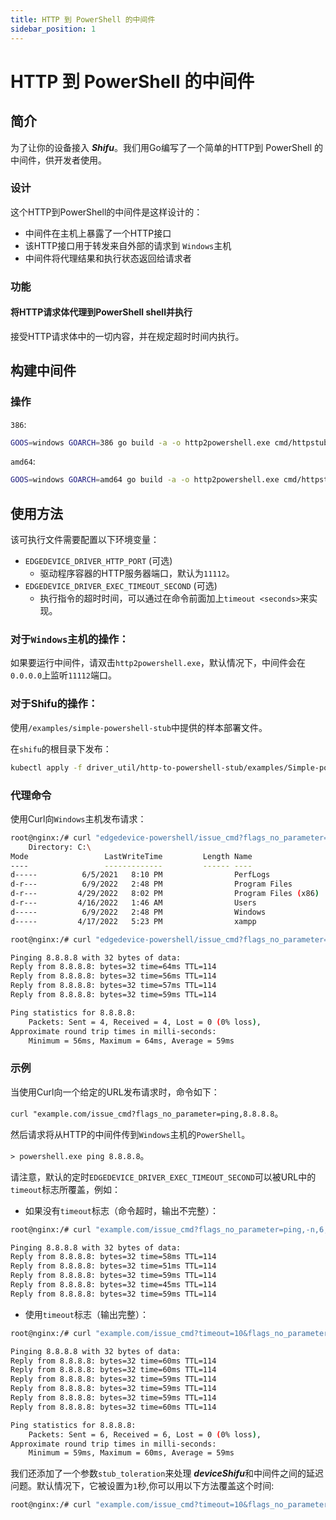 ```yaml
---
title: HTTP 到 PowerShell 的中间件
sidebar_position: 1
---
```


# HTTP 到 PowerShell 的中间件

## 简介

为了让你的设备接入 ***Shifu***。我们用Go编写了一个简单的HTTP到 PowerShell 的中间件，供开发者使用。

### 设计

这个HTTP到PowerShell的中间件是这样设计的：

- 中间件在主机上暴露了一个HTTP接口
- 该HTTP接口用于转发来自外部的请求到 `Windows`主机
- 中间件将代理结果和执行状态返回给请求者

### 功能

#### 将HTTP请求体代理到PowerShell shell并执行

接受HTTP请求体中的一切内容，并在规定超时时间内执行。

## 构建中间件

### 操作

`386`:

```bash
GOOS=windows GOARCH=386 go build -a -o http2powershell.exe cmd/httpstub/powershellstub/powershellstub.go
```

`amd64`:

```bash
GOOS=windows GOARCH=amd64 go build -a -o http2powershell.exe cmd/httpstub/powershellstub/powershellstub.go
```

## 使用方法

该可执行文件需要配置以下环境变量：

- `EDGEDEVICE_DRIVER_HTTP_PORT` (可选)
  - 驱动程序容器的HTTP服务器端口，默认为`11112`。
- `EDGEDEVICE_DRIVER_EXEC_TIMEOUT_SECOND` (可选)
  - 执行指令的超时时间，可以通过在命令前面加上`timeout <seconds>`来实现。

### 对于`Windows`主机的操作：

如果要运行中间件，请双击`http2powershell.exe`，默认情况下，中间件会在`0.0.0.0`上监听`11112`端口。

### 对于Shifu的操作：

使用`/examples/simple-powershell-stub`中提供的样本部署文件。

在`shifu`的根目录下发布：

```bash
kubectl apply -f driver_util/http-to-powershell-stub/examples/Simple-powershell-stub
```

### 代理命令

使用Curl向`Windows`主机发布请求：

```bash
root@nginx:/# curl "edgedevice-powershell/issue_cmd?flags_no_parameter=ls,C:"
    Directory: C:\
Mode                 LastWriteTime         Length Name                                                   
----                 -------------         ------ ----                                                   
d-----          6/5/2021   8:10 PM                PerfLogs                                               
d-r---          6/9/2022   2:48 PM                Program Files                                          
d-r---         4/29/2022   8:02 PM                Program Files (x86)                                    
d-r---         4/16/2022   1:46 AM                Users                                                  
d-----          6/9/2022   2:48 PM                Windows                                                
d-----         4/17/2022   5:23 PM                xampp                                                     

root@nginx:/# curl "edgedevice-powershell/issue_cmd?flags_no_parameter=ping,8.8.8.8"

Pinging 8.8.8.8 with 32 bytes of data:
Reply from 8.8.8.8: bytes=32 time=64ms TTL=114
Reply from 8.8.8.8: bytes=32 time=56ms TTL=114
Reply from 8.8.8.8: bytes=32 time=57ms TTL=114
Reply from 8.8.8.8: bytes=32 time=59ms TTL=114

Ping statistics for 8.8.8.8:
    Packets: Sent = 4, Received = 4, Lost = 0 (0% loss),
Approximate round trip times in milli-seconds:
    Minimum = 56ms, Maximum = 64ms, Average = 59ms
```

### 示例

当使用Curl向一个给定的URL发布请求时，命令如下：

`curl "example.com/issue_cmd?flags_no_parameter=ping,8.8.8.8`。

然后请求将从HTTP的中间件传到`Windows`主机的`PowerShell`。

`> powershell.exe ping 8.8.8.8`。

请注意，默认的定时`EDGEDEVICE_DRIVER_EXEC_TIMEOUT_SECOND`可以被URL中的`timeout`标志所覆盖，例如：

- 如果没有`timeout`标志（命令超时，输出不完整）：

```bash
root@nginx:/# curl "example.com/issue_cmd?flags_no_parameter=ping,-n,6,8.8.8.8"   

Pinging 8.8.8.8 with 32 bytes of data:
Reply from 8.8.8.8: bytes=32 time=58ms TTL=114
Reply from 8.8.8.8: bytes=32 time=51ms TTL=114
Reply from 8.8.8.8: bytes=32 time=59ms TTL=114
Reply from 8.8.8.8: bytes=32 time=45ms TTL=114
Reply from 8.8.8.8: bytes=32 time=59ms TTL=114
```

- 使用`timeout`标志（输出完整）：

```bash
root@nginx:/# curl "example.com/issue_cmd?timeout=10&flags_no_parameter=ping,-n,6,8.8.8.8" 

Pinging 8.8.8.8 with 32 bytes of data:
Reply from 8.8.8.8: bytes=32 time=60ms TTL=114
Reply from 8.8.8.8: bytes=32 time=60ms TTL=114
Reply from 8.8.8.8: bytes=32 time=59ms TTL=114
Reply from 8.8.8.8: bytes=32 time=59ms TTL=114
Reply from 8.8.8.8: bytes=32 time=59ms TTL=114
Reply from 8.8.8.8: bytes=32 time=60ms TTL=114

Ping statistics for 8.8.8.8:
    Packets: Sent = 6, Received = 6, Lost = 0 (0% loss),
Approximate round trip times in milli-seconds:
    Minimum = 59ms, Maximum = 60ms, Average = 59ms
```

我们还添加了一个参数`stub_toleration`来处理 ***deviceShifu***和中间件之间的延迟问题。默认情况下，它被设置为`1`秒,你可以用以下方法覆盖这个时间:

```bash 
root@nginx:/# curl "example.com/issue_cmd?timeout=10&flags_no_parameter=ping,-n,6,8.8.8.8&stub_toleration=0" 
```